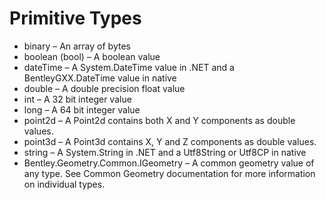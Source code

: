 # Primitive Types

- binary – An array of bytes
- boolean (bool) – A boolean value
- dateTime – A System.DateTime value in .NET and a BentleyGXX.DateTime value in native
- double – A double precision float value
- int – A 32 bit integer value
- long – A 64 bit integer value
- point2d – A Point2d contains both X and Y components as double values.
- point3d – A Point3d contains X, Y and Z components as double values.
- string – A System.String in .NET and a Utf8String or Utf8CP in native
- Bentley.Geometry.Common.IGeometry – A common geometry value of any type. See Common Geometry documentation for more information on individual types.

